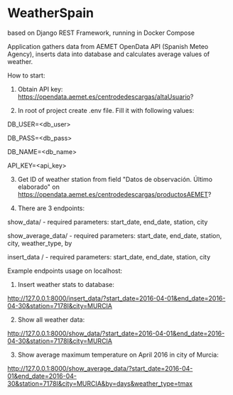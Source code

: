 # WeatherSpain
based on Django REST Framework, running in Docker Compose

Application gathers data from AEMET OpenData API (Spanish Meteo Agency), inserts data into database and calculates average values of weather.

How to start:

1. Obtain API key: https://opendata.aemet.es/centrodedescargas/altaUsuario?

2. In root of project create .env file. Fill it with following values:

DB_USER=<db_user>

DB_PASS=<db_pass>

DB_NAME=<db_name>

API_KEY=<api_key>

3. Get ID of weather station from field "Datos de observación. Último elaborado" on https://opendata.aemet.es/centrodedescargas/productosAEMET?

4. There are 3 endpoints:

show_data/ - required parameters: start_date, end_date, station, city

show_average_data/ - required parameters: start_date, end_date, station, city, weather_type, by

insert_data / - required parameters: start_date, end_date, station, city



Example endpoints usage on localhost:

1. Insert weather stats to database:

http://127.0.0.1:8000/insert_data/?start_date=2016-04-01&end_date=2016-04-30&station=7178I&city=MURCIA

2. Show all weather data:

http://127.0.0.1:8000/show_data/?start_date=2016-04-01&end_date=2016-04-30&station=7178I&city=MURCIA

3. Show average maximum temperature on April 2016 in city of Murcia:

http://127.0.0.1:8000/show_average_data/?start_date=2016-04-01&end_date=2016-04-30&station=7178I&city=MURCIA&by=days&weather_type=tmax


